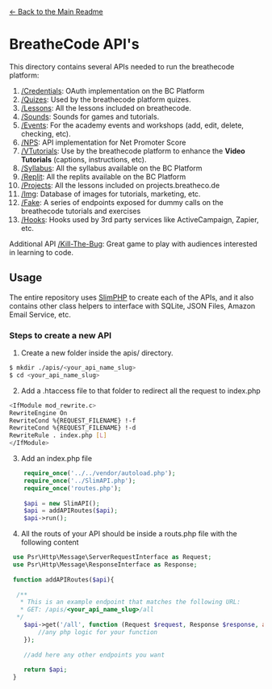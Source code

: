 [<- Back to the Main Readme](../docs/README.md)

# BreatheCode API's

This directory contains several APIs needed to run the breathecode platform:

1. [/Credentials](./credentials_api.md): OAuth implementation on the BC Platform
2. [/Quizes](./quizes_api.md): Used by the breathecode platform quizes.
3. [/Lessons](./lessons_api.md): All the lessons included on breathecode.
4. [/Sounds](./sounds_api.md): Sounds for games and tutorials.
5. [/Events](./events_api.md): For the academy events and workshops (add, edit, delete, checking, etc).
6. [/NPS](./nps_api.md): API implementation for Net Promoter Score
7. [/VTutorials](./vtutorial/README.md): Use by the breathecode platform to enhance the **Video Tutorials** (captions, instructions, etc).
8. [/Syllabus](./syllabus/README.md): All the syllabus available on the BC Platform
9. [/Replit](./replit/README.md): All the replits available on the BC Platform
10. [/Projects](./project/README.md): All the lessons included on projects.breatheco.de
11. [/Img](./img/README.md): Database of images for tutorials, marketing, etc.
12. [/Fake](./fake/README.md): A series of endpoints exposed for dummy calls on the breathecode tutorials and exercises
13. [/Hooks](./hoos/README.md): Hooks used by 3rd party services like ActiveCampaign, Zapier, etc.

Additional API
 [/Kill-The-Bug](./kill-the-bug/README.md): Great game to play with audiences interested in learning to code.

## Usage

The entire repository uses [SlimPHP](https://www.slimframework.com/) to create each of the APIs, and it also 
contains other class helpers to interface with SQLite, JSON Files, Amazon Email Service, etc.

### Steps to create a new API

1. Create a new folder inside the apis/ directory.
```sh
$ mkdir ./apis/<your_api_name_slug>
$ cd <your_api_name_slug>
```
2. Add a .htaccess file to that folder to redirect all the request to index.php
```sh
<IfModule mod_rewrite.c>
RewriteEngine On
RewriteCond %{REQUEST_FILENAME} !-f
RewriteCond %{REQUEST_FILENAME} !-d
RewriteRule . index.php [L]
</IfModule>
```
3. Add an index.php file
```php
	require_once('../../vendor/autoload.php');
	require_once('../SlimAPI.php');
	require_once('routes.php');
	
	$api = new SlimAPI();
	$api = addAPIRoutes($api);
	$api->run(); 
```
4. All the routs of your API should be inside a routs.php file with the following content
```php
 use Psr\Http\Message\ServerRequestInterface as Request;
 use Psr\Http\Message\ResponseInterface as Response;
 
 function addAPIRoutes($api){
 
  /**
   * This is an example endpoint that matches the following URL:
   * GET: /apis/<your_api_name_slug>/all
  */
 	$api->get('/all', function (Request $request, Response $response, array $args) use ($api) {
 	    //any php logic for your function
 	});
 	
 	//add here any other endpoints you want
 	
 	return $api;
 }
```
<!--stackedit_data:
eyJoaXN0b3J5IjpbMTU4Nzg1NTEyMF19
-->